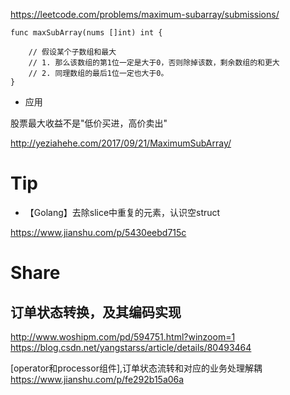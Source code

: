 



https://leetcode.com/problems/maximum-subarray/submissions/


```
func maxSubArray(nums []int) int {
    
    // 假设某个子数组和最大
    // 1. 那么该数组的第1位一定是大于0，否则除掉该数，剩余数组的和更大
    // 2. 同理数组的最后1位一定也大于0。
}
```

* 应用

股票最大收益不是"低价买进，高价卖出"

http://yeziahehe.com/2017/09/21/MaximumSubArray/



# Tip

* 【Golang】去除slice中重复的元素，认识空struct

https://www.jianshu.com/p/5430eebd715c


# Share

## 订单状态转换，及其编码实现

http://www.woshipm.com/pd/594751.html?winzoom=1
https://blog.csdn.net/yangstarss/article/details/80493464

[operator和processor组件],订单状态流转和对应的业务处理解耦
https://www.jianshu.com/p/fe292b15a06a
